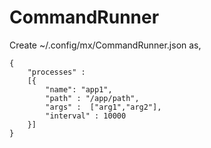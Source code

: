 # CommandRunner

Create ~/.config/mx/CommandRunner.json as,

	{	 
		"processes" : 
		[{
			"name": "app1",
			"path" : "/app/path",
			"args" :  ["arg1","arg2"],
			"interval" : 10000	
		}]
	} 
